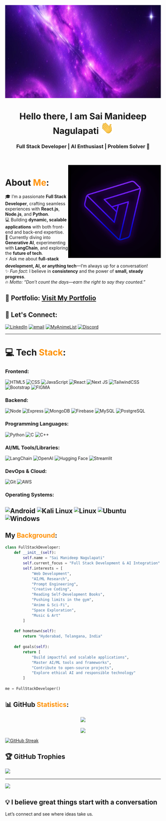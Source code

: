 <img height="300" width="1240" src="/space.jpg" alt="AI Engineer Banner">

<h1 align="center">Hello there, I am Sai Manideep Nagulapati <img src="GIF/Hi.gif" width="40px" /> </h1>
<h3 align="center">Full Stack Developer | AI Enthusiast | Problem Solver 🚀 </h3>

<br/>
<br/>

<img height="300" width="300" align="right" src="/tr.jpg" alt="Logo">

# About <span style="color:#FF9100">Me</span>:
🎓 I’m a passionate **Full Stack Developer**, crafting seamless experiences with **React.js**, **Node.js**, and **Python**.  
💻 Building **dynamic, scalable applications** with both front-end and back-end expertise.  
🌱 Currently diving into **Generative AI**, experimenting with **LangChain**, and exploring the **future of tech**.  
⚡ Ask me about **full-stack development, AI, or anything tech**—I’m always up for a conversation!  
✨ *Fun fact:* I believe in **consistency** and the power of **small, steady progress**.  
🔥 *Motto:* *“Don’t count the days—earn the right to say they counted.”*

## 🚀 Portfolio: <a href="https://sai-manideep.vercel.app/">Visit My Portfolio</a>

## 🔗 Let's Connect:
 [![LinkedIn](https://img.shields.io/badge/LinkedIn-%230077B5.svg?logo=LinkedIn&logoColor=white)](https://www.linkedin.com/in/saimanideepnagulapati/) [![email](https://img.shields.io/badge/Email-D14836?logo=gmail&logoColor=white)](mailto:manideep.nagulapati@gmail.com) [![MyAnimeList](https://img.shields.io/badge/MyAnimeList-2E51A2?logo=myanimelist&logoColor=white)](https://myanimelist.net/profile/Itachi_510) [![Discord](https://img.shields.io/badge/Discord-%237289DA.svg?logo=discord&logoColor=white)](https://discord.com/users/895242106099093514) 


---

# 💻 Tech <span style="color:#FF9100">Stack</span>:

### **Frontend:**
 ![HTML5](https://img.shields.io/badge/html5-%23E34F26.svg?style=for-the-badge&logo=html5&logoColor=white) ![CSS](https://img.shields.io/badge/CSS-1572B6?style=for-the-badge&logo=css3&logoColor=white) ![JavaScript](https://img.shields.io/badge/javascript-%23323330.svg?style=for-the-badge&logo=javascript&logoColor=%23F7DF1E)
![React](https://img.shields.io/badge/react-%2320232a.svg?style=for-the-badge&logo=react&logoColor=%2361DAFB) ![Next JS](https://img.shields.io/badge/Next-black?style=for-the-badge&logo=next.js&logoColor=white) ![TailwindCSS](https://img.shields.io/badge/tailwindcss-%2338B2AC.svg?style=for-the-badge&logo=tailwind-css&logoColor=white) ![Bootstrap](https://img.shields.io/badge/bootstrap-%238511FA.svg?style=for-the-badge&logo=bootstrap&logoColor=white) ![FIGMA](https://img.shields.io/badge/Figma-F24E1E?style=for-the-badge&logo=figma&logoColor=white)


### **Backend:**
![Node](https://img.shields.io/badge/node.js-339933?style=for-the-badge&logo=Node.js&logoColor=white) ![Express](https://img.shields.io/badge/express.js-000000?style=for-the-badge&logo=express&logoColor=white) 
![MongoDB](https://img.shields.io/badge/MongoDB-4EA94B?style=for-the-badge&logo=mongodb&logoColor=white) 
![Firebase](https://img.shields.io/badge/firebase-ffca28?style=for-the-badge&logo=firebase&logoColor=BLACK) ![MySQL](https://img.shields.io/badge/MySQL-005C84?style=for-the-badge&logo=mysql&logoColor=white) ![PostgreSQL](https://img.shields.io/badge/PostgreSQL-316192?style=for-the-badge&logo=postgresql&logoColor=white)

### **Programming Languages:**
![Python](https://img.shields.io/badge/python-3670A0?style=for-the-badge&logo=python&logoColor=ffdd54) ![C](https://img.shields.io/badge/c-%2300599C.svg?style=for-the-badge&logo=c&logoColor=white) ![C++](https://img.shields.io/badge/c++-%2300599C.svg?style=for-the-badge&logo=c%2B%2B&logoColor=white)

### **AI/ML Tools/Libraries:**
![LangChain](https://img.shields.io/badge/LangChain-00ADD8?style=for-the-badge&logo=langchain&logoColor=white) ![OpenAI](https://img.shields.io/badge/OpenAI-412991?style=for-the-badge&logo=openai&logoColor=white) ![Hugging Face](https://img.shields.io/badge/Hugging%20Face-FFD21E?style=for-the-badge&logo=huggingface&logoColor=black) ![Streamlit](https://img.shields.io/badge/Streamlit-FF4B4B?style=for-the-badge&logo=Streamlit&logoColor=white)

### **DevOps & Cloud:**
![Git](https://img.shields.io/badge/git-%23F05033.svg?style=for-the-badge&logo=git&logoColor=white) ![AWS](https://img.shields.io/badge/AWS-%23FF9900.svg?style=for-the-badge&logo=amazon-aws&logoColor=white)

### **Operating Systems:**
![Android](https://img.shields.io/badge/Android-3DDC84?style=for-the-badge&logo=android&logoColor=white) ![Kali Linux](https://img.shields.io/badge/Kali_Linux-557C94?style=for-the-badge&logo=kali-linux&logoColor=white) ![Linux](https://img.shields.io/badge/Linux-FCC624?style=for-the-badge&logo=linux&logoColor=black) ![Ubuntu](https://img.shields.io/badge/Ubuntu-E95420?style=for-the-badge&logo=ubuntu&logoColor=white) ![Windows](https://img.shields.io/badge/Windows-0078D6?style=for-the-badge&logo=windows&logoColor=white)
---

## My <span style="color:#FF9100">Background</span>:

```python
class FullStackDeveloper:
    def __init__(self):
        self.name = "Sai Manideep Nagulapati"
        self.current_focus = "Full Stack Development & AI Integration"
        self.interests = [
            "Web Development",
            "AI/ML Research",
            "Prompt Engineering",
            "Creative Coding",
            "Reading Self-Development Books",
            "Pushing limits in the gym",
            "Anime & Sci-Fi",
            "Space Exploration",
            "Music & Art"
        ]
    
    def hometown(self):
        return "Hyderabad, Telangana, India"
    
    def goals(self):
        return [
            "Build impactful and scalable applications",
            "Master AI/ML tools and frameworks",
            "Contribute to open-source projects",
            "Explore ethical AI and responsible technology"
        ]

me = FullStackDeveloper()

```

## 📊 GitHub <span style="color:#FF9100">Statistics</span>:

<p align="center">
    <img align="center" src="https://github-readme-stats.vercel.app/api?username=sai-manideep-exe&show_icons=true&hide_border=true&title_color=94b4a4&amp&icon_color=FFFFFF&amp&text_color=FFFFFF&amp&bg_color=000000&count_private=true&include_all_commits=true"/>
    <br/>
    <br/>
    
    
<img align="center" height="195px" src="https://github-readme-stats.vercel.app/api/top-langs/?username=sai-manideep-exe&text_color=FFFFFF&bg_color=000000&title_color=94b4a4&langs_count=15&layout=compact&hide_border=true" />


 <a align="center" href="https://git.io/streak-stats"><img align="center" src="https://github-readme-streak-stats.herokuapp.com?user=sai-manideep-exe&theme=highcontrast&hide_border=true&border_radius=3.3" alt="GitHub Streak" /></a> 
 



## 🏆 GitHub Trophies
![](https://github-profile-trophy.vercel.app/?username=sai-manideep-exe&theme=tokyonight&no-frame=false&no-bg=false&margin-w=4)

---
[![](https://visitcount.itsvg.in/api?id=sai-manideep-exe&icon=0&color=0)](https://visitcount.itsvg.in)  





## 💡 I believe great things start with a conversation  
Let’s connect and see where ideas take us.

